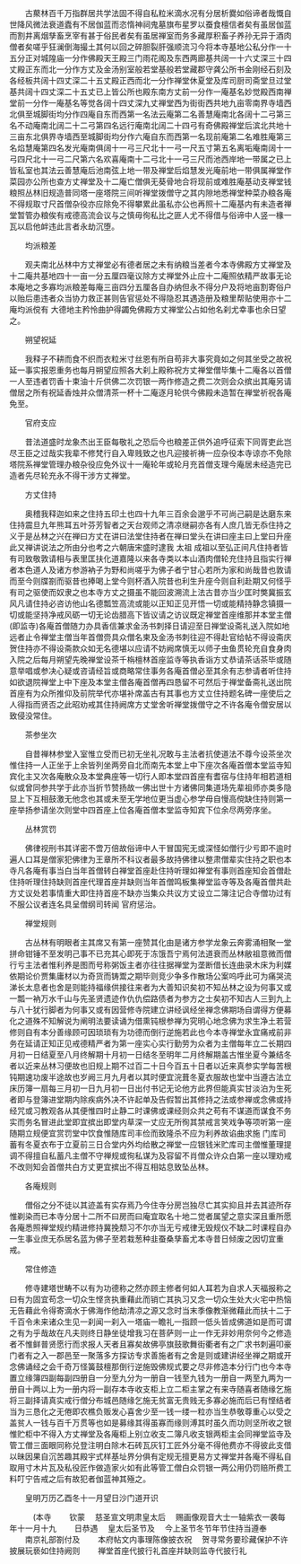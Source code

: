 <!-- { "loadSidebar": true } -->
　　古藂林百千万指群居共学法固不得自私粒米滴水况有分居析爨如俗谛者哉慨自世降风微法衰道蠹有不居伽蓝而恣惰神祠鬼墓旗布星罗以蚕食檀信者矣有虽居伽蓝而割井离烟孳畜烹宰有甚于俗民者矣有虽居禅室而务多藏厚积畜子养孙无异于酒肉僧者矣嗟乎狂澜倒海撮土其何以回之碎胆裂肝强顺流习今将本寺基地公私分作一十五分正对城隍庙一分作佛殿天王殿三门雨花阁及东西两廊基共阔一十六丈深三十四丈殿正东而北一分作方丈及金汤别室般若堂基般若堂藏郡守龚公所书金刚经石刻及各经板共阔十四丈深二十五丈殿正西而北一分作禅堂休夏堂及库司厨司斋堂旦过堂基共阔十四丈深二十五丈已上皆公所也殿东南方丈前一分作一庵基名妙觉殿西南禅堂前一分作一庵基名等觉各阔十四丈深九丈禅堂西为街街西共地九亩零南界寺墙西北俱至城脚街均分作四庵自东而西第一名法云庵第二名善慧庵南北各阔十二弓第三名不动庵南北阔二十二弓第四名远行庵南北阔二十四弓有奇佛殿禅堂后滨北共地十三亩东北俱界寺墙西至城脚街均分作六庵自东而西第一名现前庵第二名难胜庵第三名焰慧庵第四名发光庵南俱阔十一弓三尺北十一弓一尺五寸第五名离垢庵南阔十一弓四尺北十一弓二尺第六名欢喜庵南十二弓北十一弓三尺而池西岸地一带属之已上皆私室也其法云善慧庵后池南弦上地一带及禅堂后焰慧发光庵前地一带俱属禅堂作菜园亦公所也查方丈禅堂及十二庵亡僧俱无葵骨地合将现前或难胜庵基动支禅堂钱粮照丛林旧规造普同塔一座塔院三间听禅堂拨僧守之其内隙地悉禅堂种菜办粮各庵不得规取寸尺首僧杂役亦应除免不得攀累此虽私亦公也再照十二庵基内有未造者禅堂暂管办粮俟有戒德高流会议与之慎毋徇私比之匪人尤不得借与俗谛中人竖一椽一瓦以启他衅违此言者永劫沉堕。

　　均派粮差

　　观夫南北丛林中方丈禅堂必有德者居之未有纳粮当差者今本寺佛殿方丈禅堂及十二庵共基地四十一亩一分五厘四毫议除方丈禅堂外止应十二庵照依精严故事无论本庵地之多寡均派粮差每庵三亩四分五厘各自办纳但永不得分户及将地亩割寄俗户以贻后患违者众当协力救正甚则告官惩处不得隐忍其遇造册及粮里帮贴使用亦十二庵均派傥有
大德地主矜怜曲护得蠲免佛殿方丈禅堂公占如他名刹尤幸事也余日望之。

　　朔望祝延

　　我释子不耕而食不织而衣粒米寸丝恩有所自苟非大事究竟如之何其坐受之故祝延一事实报恩重务也每月朔望应照各大刹上殿称祝方丈禅堂僧毕集十二庵各以首僧一人至违者罚香十束油十斤供佛二次罚银一两作修造之费二次则会众摈出其庵另请僧居之所有祝延香烛并众僧清茶一杯十二庵逐月轮供今佛殿未造暂在禅堂祈祝各庵免至。

　　官府支应

　　昔法道盛时龙象杰出王臣每敬礼之恐后今也粮差正供外追呼征索下同胥吏此岂尽王臣之过哉实我辈不修梵行自入卑贱致之也凡迎接祈祷一应杂役本寺谅亦不免除塔院系禅堂管理办粮杂役应免外议十一庵轮年或轮月充首僧支理今庵居未经造完已造者先尽轮充永不得干涉方丈禅堂。

　　方丈住持

　　奥稽我释迦如来之住持五印土也四十九年三百余会邈乎不可尚己嗣是达磨东来住持震旦九年熊耳五叶芬芳智者之天台观师之清凉继嗣亦各有人庶几皆无忝住持之义于是丛林之兴在禅曰方丈在讲曰法堂住持者在禅曰堂头在讲曰座主曰上堂曰升座此又禅讲说法之所由分也考之六朝唐宋盛时逮我
太祖
成祖以至弘正间凡住持者皆有司致敬敦请相与表里匡扶化道嘉隆以来各寺类以本山酒肉僧轮充住持且指实行禅者本色道人及诸方参游衲子为野和尚嗟乎为佛子者宁甘心若所为家和尚哉昔也敦请而至今则牒劄而驱昔也捧喝上堂今则杯酒入院昔也利生升座今则自利赴期又何怪乎有司之驱使而奴隶之也本寺方丈之摄虽不能回波溯流上法古昔亦当少匡时獘冀振玄风凡请住持必咨访他山名德瓢笠高流或能以正知正见开悟一切或能精持静念镇摄一切或能坚持净戒风砺一切无论齿腊高下皆议请之访议既定禅堂首座维那并本堂主僧(即监寺)各庵首僧随力办具香信兼求金汤书刺择日请迎至日禅堂设斋礼送入院如地远者止令禅堂主僧当年首僧赍具众僧名柬及金汤书刺往迎不得赴官给帖不得设斋庆贺住持亦不得设斋款众如无名德堪以应请不妨阙席慎无以师子虫鱼贯轮充自食身肉入院之后每月朔望先晚禅堂设茶千栴檀林首座监寺等执香诣方丈恭请茶话茶毕或随意举唱或参决心疑或咨请经旨或商略常住事务各庵首僧必至其余有志参请者听住持如欲退院禅堂上中下座及本堂主僧各庵首僧再四恳留不可然后于禅堂备斋礼送出院首座有为众所推仰及前院举代亦堪补席盖古有其事也方丈立住持题名碑一座使后之人得指而贤否之此昭劝戒其住持阙席方丈堂舍听禅堂拨僧守之不许各庵令僧安居以致侵没常住。

　　茶参坐次

　　自昔禅林参堂入室惟立受而已初无坐礼况敢与主法者抗使道法不尊今设茶坐次惟住持一人正坐于上余皆列坐两旁自北而南先本堂上中下座次各庵首僧本堂监寺知宾化主又次各庵散众及本堂典座等一切行人即本堂四首座有耆宿与住持年相若道相似或曾同参共学于此亦当折节赞扬故一佛出世十方诸佛同集道场先辈祖师亦类多隐显上下互相鼓激无他念也其或未至无学地位更当虚心参学毋自慢高傥缺住持则第一座举扬参请坐次则堂中四首座上位各庵首僧本堂监寺知宾下位余尽两旁序坐。

　　丛林赏罚

　　佛律视刑书其详密不啻万倍故俗谛中人干冒国宪无或深怪如僧行少亏即不逾时遍人口耳是僧家犯佛律为王章所不科议者最多故持佛律以整肃僧辈实住持之职也本寺凡各庵有事当白当年首僧转白禅堂首座赴住持听理如禅堂有事则首座知会首僧赴住持听理住持缺则首座代理首座并缺则当年首僧鸣板集禅堂监寺等及各庵首僧共赴方丈议处若事情重大即住持首座不缺亦当集众共议方丈设立二簿注记合寺僧功过有不服公议者连名具呈僧纲司转闻
官府惩治。

　　禅堂规则

　　古丛林有明眼者主其席又有第一座赞其化由是诸方参学龙象云奔雾涌相聚一堂拼命钳锤不至发明己事不已充其心即死于冻饿吾宁焉何法道衰而丛林敝祖意微而僧行亏主法者惟利养是图而号称粥饭主者亦往往据禅堂为垄断借长连曲录木床为利媒依期论价贾集庸材以为奇货而铸鬻之期毕则竞少争多作散场公案呜呼此可为痛哭流涕长太息者也舍是则能持福缘供接往来者为大善知识矣初不知丛林之设为何事又或一瓢一衲万水千山与先圣贤遗迹作仇仇偿路债者为参方之士矣初不知古人三到九上与八十犹行脚者为何事又或有因营修寺院建立讲经讽经坐禅念佛期场自谓得方便募化之道殊不知解说为阐明法要读诵为借熏钝根参禅为究明心地念佛为求生净土若营修则自有本分善缘顾可因琐琐有为功德而倒行逆施若此也今本寺禅堂永宜痛戒前非务在延请正知正见戒德精严者为第一座实心实行勤劳为众者为主僧每年立二长期四月初一日结夏至八月终解期十月初一日结冬至明年二月终解期盖古惟坐夏今兼结冬者以近来丛林习便故也旧规上期不过百二十日今百五十日者以近来真参实学每苦根钝期速功废半途故也岁阙三月九月者以其时便宜浣葺冬夏衣服故也堂中当遵古法立床历簿一扇每三月初一日九月初一日出付书记无论他方此界但能真实甘淡泊为生死者即与登簿进堂期内除疾病外决不许起单及告假暂出其修持之法或参禅或念佛或持经咒或习教观各从其便惟四时止静二时课佛或课经则众共之苟有不谋道而谋食不务实而务名冒进此堂即宜摈出即堂内草深一丈应无所徇其禁戒言笑戏争等项听第一座随期立规便宜赏罚堂中饮食惟随库司丰俭而致隆杀不应为利养故谄曲求施
门库司蓄有冬夏衣布于立夏前三日合堂内外均给散之禅堂一应银钱米贮库司主僧惟董理提调不得擅自私蓄凡主僧不守禅规或徇私谋为及容留不肖僧众许众白第一座以理劝戒不改则知会首僧共白方丈更宜摈出不得互相姑息致坠丛林。

　　各庵规则

　　僧俗之分不徒以其迹盖有实存焉乃今住寺分房岂独尽亡其实抑且并去其迹所存惟剃染而已本寺分居十二所不曰房而曰庵宜取名十地二觉者属望之意实深且重所愿各庵悉照禅堂规约精进修持冀挽颓习不尔亦当无亏戒律无毁规仪不缺二时课程自办一生事业庶无忝居名蓝为佛子至若栽葱种韭蚕桑孳畜尤本寺昔日倾废之因切宜重戒。

　　常住修造

　　修寺建塔世畴不以有为功德称之然亦顾主修者何如人耳若为自求人天福报称之曰有为固宜苟念一切众生悭贪执重藉此而销亡其执习又念一切众生处大火宅中热恼无告藉此令得寄滴水于佛海作他劫清凉之源又念时当末季像教渐微藉此而扶十二于千百令未来诸众生见一刹闻一刹入一塔庙一瞻礼一指顾一低头皆成佛道如是而可谓之有为乎哉故在凡夫则终日静坐徒增我习在菩萨则一止一作无非妙用奈何今之修造者不惟鲜普贤愿行而求报人天者且寡矣故佛亭旗鼓歌舞街衢者有之广求书刺遍叩豪门者有之入一郡邑至一聚落多方探访专求善施者有之舍是则或建讲经坐禅之期或开念佛诵经之会千奇万怪簧鼓檀那倒行逆施毁佛规式要之尽非修造本分行门也今本寺置立缘簿四副每副四册自一分至九分为一册自一钱至九钱为一册自一两至九两为一册自十两以上为一册内将一副存本寺收支柜上立二柜主掌之有来寺随喜者随缘乞施将三副择请真实戒行僧分布城邑随缘乞施无贫富无贵贱无多寡必施而后已有悭结者当为三恳化之无倦即农樵负贩发心喜舍少至一钱一缕一粒亦当生恭敬尊重心以受之盖贫人一钱与百千万贯等也如是募缘其得虽寡而缘则溥其时虽久而功则坚所收之银惟贮柜中不得入方丈禅堂及各庵柜上别立收支二簿凡收支银两柜主会同禅堂监寺及管工僧三面眼同称兑登注明白除木石砖瓦灰钉工匠外分毫不得他费亦不得彼此支借以昧因果自沉苦趣其殿宇式样基址界分俱有定规无擅更易方丈禅堂并各庵不得私自取用寸木片瓦及私役匠作做造家火如有此等管工僧白众罚银一两公用仍罚赔所费工料叮宁告戒之后有故犯者伽蓝神其殛之。

　　皇明万历乙酉冬十一月望日沙门道开识

　　　(本寺
　　钦蒙
　慈圣宣文明肃皇太后
　赐画像观音大士一轴紫衣一袭每年十一月十九
　　日恭遇
　皇太后圣节及
　今上圣节冬节年节住持当遵奉
　　南京礼部劄付及
　　本府帖文内事理陈像披衣祝
　贺寻常务要珍藏保护不许披展玩亵如住持阙则
　　禅堂首座代披行礼首座并缺则监寺代披行礼
